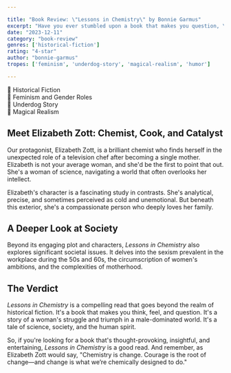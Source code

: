 ```yaml
---

title: "Book Review: \"Lessons in Chemistry\" by Bonnie Garmus"
excerpt: "Have you ever stumbled upon a book that makes you question, \"How is this a debut?\" That's exactly what I felt while reading \"Lessons in Chemistry\" by Bonnie Garmus."
date: "2023-12-11"
category: "book-review"
genres: ['historical-fiction']
rating: "4-star"
author: "bonnie-garmus"
tropes: ['feminism', 'underdog-story', 'magical-realism', 'humor']

---
```



📍 Historical Fiction  
📍 Feminism and Gender Roles  
📍 Underdog Story  
📍 Magical Realism  
  

## Meet Elizabeth Zott: Chemist, Cook, and Catalyst
Our protagonist, Elizabeth Zott, is a brilliant chemist who finds herself in the unexpected role of a television chef after becoming a single mother. Elizabeth is not your average woman, and she'd be the first to point that out. She's a woman of science, navigating a world that often overlooks her intellect. 

Elizabeth's character is a fascinating study in contrasts. She's analytical, precise, and sometimes perceived as cold and unemotional. But beneath this exterior, she's a compassionate person who deeply loves her family.


## A Deeper Look at Society
Beyond its engaging plot and characters, *Lessons in Chemistry* also explores significant societal issues. It delves into the sexism prevalent in the workplace during the 50s and 60s, the circumscription of women's ambitions, and the complexities of motherhood.


## The Verdict
*Lessons in Chemistry* is a compelling read that goes beyond the realm of historical fiction. It's a book that makes you think, feel, and question. It's a story of a woman's struggle and triumph in a male-dominated world. It's a tale of science, society, and the human spirit.

So, if you're looking for a book that's thought-provoking, insightful, and entertaining, *Lessons in Chemistry* is a good read. And remember, as Elizabeth Zott would say, "Chemistry is change. Courage is the root of change—and change is what we’re chemically designed to do."

